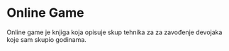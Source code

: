 Online Game
=======

Online game je knjiga koja opisuje skup tehnika za za zavođenje devojaka koje sam skupio godinama. 

